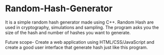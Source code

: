# Random-Hash-Generator
It is a simple random hash generator made using C++.
Random Hash are used in cryptography, simulations and sampling.
The program asks you the size of the hash and number of hashes you want to generate.

Future scope-
Create a web application using HTML/CSS/JavaScript and create a good user interface that generate hash just like this program.

